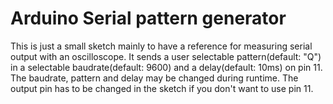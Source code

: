 # Arduino Serial pattern generator

This is just a small sketch mainly to have a reference for measuring serial output with an oscilloscope.
It sends a user selectable pattern(default: "Q") in a selectable baudrate(default: 9600) and a delay(default: 10ms) on pin 11.
The baudrate, pattern and delay may be changed during runtime.
The output pin has to be changed in the sketch if you don't want to use pin 11.
